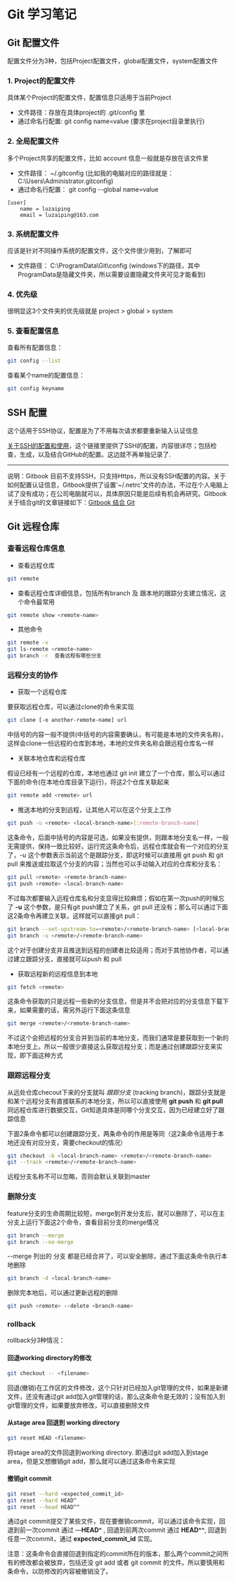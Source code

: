 # Git 学习笔记

## Git 配置文件

配置文件分为3种，包括Project配置文件，global配置文件，system配置文件

### 1. Project的配置文件

具体某个Project的配置文件，配置信息只适用于当前Project

+ 文件路径：存放在具体project的 .git/config 里
+ 通过命名行配置: git config name=value (要求在project目录里执行)

### 2. 全局配置文件

多个Project共享的配置文件，比如 account 信息一般就是存放在该文件里

+ 文件路径： ~/.gitconfig (比如我的电脑对应的路径就是：C:\Users\Administrator\.gitconfig)
+ 通过命名行配置： git config --global name=value

``` UnKnown
[user]
    name = luzaiping
    email = luzaiping@163.com
```

### 3. 系统配置文件

应该是针对不同操作系统的配置文件，这个文件很少用到，了解即可

+ 文件路径： C:\ProgramData\Git\config (windows下的路径，其中ProgramData是隐藏文件夹，所以需要设置隐藏文件夹可见才能看到)

### 4. 优先级

很明显这3个文件夹的优先级就是  project > global > system

### 5. 查看配置信息

查看所有配置信息：

``` Bash
git config --list
```

查看某个name的配置信息：

``` Bash
git config keyname
```

## SSH 配置

这个适用于SSH协议，配置是为了不用每次请求都要重新输入认证信息

[关于SSH的配置和使用](https://help.github.com/articles/connecting-to-github-with-ssh/)，这个链接里提供了SSH的配置，内容很详尽；包括检查，生成，以及结合GitHub的配置。这边就不再单独记录了.

---
说明：Gitbook 目前不支持SSH，只支持Https，所以没有SSH配置的内容。关于如何配置认证信息，Gitbook提供了设置'~/.netrc'文件的办法，不过在个人电脑上试了没有成功；在公司电脑就可以，具体原因只能是后续有机会再研究。Gitbook关于结合git的文章链接如下：[Gitbook 结合 Git](https://help.gitbook.com/books/how-can-i-use-git.html)

## Git 远程仓库

### 查看远程仓库信息

+ 查看远程仓库

``` Bash
git remote
```

+ 查看远程仓库详细信息，包括所有branch 及 跟本地的跟踪分支建立情况，这个命令最常用

``` Bash
git remote show <remote-name>
```

+ 其他命令

``` Bash
git remote -v
git ls-remote <remote-name>
git branch -r  查看远程有哪些分支
```

### 远程分支的协作

+ 获取一个远程仓库

要获取远程仓库，可以通过clone的命令来实现

``` Bash
git clone [-o another-remote-name] url
```

中括号的内容一般不提供(中括号的内容需要确认，有可能是本地的文件夹名称)，这样会clone一份远程的仓库到本地，本地的文件夹名称会跟远程仓库名一样

+ 关联本地仓库和远程仓库

假设已经有一个远程的仓库，本地也通过 git init 建立了一个仓库，那么可以通过下面的命令(在本地仓库目录下运行)，将这2个仓库关联起来

``` Bash
git remote add <remote> url
```

+ 推送本地的分支到远程，让其他人可以在这个分支上工作

``` Bash
git push -u <remote> <local-branch-name>[:remote-branch-name]
```

这条命令，后面中括号的内容是可选，如果没有提供，则跟本地分支名一样，一般无需提供，保持一致比较好。运行完这条命令后，远程仓库就会有一个对应的分支了，-u 这个参数表示当前这个是跟踪分支，即这时候可以直接用 git push 和 git pull 来推送或拉取这个分支的内容；当然也可以手动输入对应的仓库和分支名：

``` Bash
git pull <remote> <remote-branch-name>
git push <remote> <local-branch-name>
```

不过每次都要输入远程仓库名和分支显得比较麻烦；假如在第一次push的时候忘了 __-u__ 这个参数，是只有git push建立了关系，git pull 还没有；那么可以通过下面这2条命令再建立关联，这样就可以直接git pull：

``` Bash
git branch --set-upstream-to=<remote>/<remote-branch-name> [<local-branch-name>]
git branch -u <remote>/<remote-branch-name>
```

这个对于创建分支并且推送到远程的创建者比较适用；而对于其他协作者，可以通过建立跟踪分支，直接就可以push 和 pull

+ 获取远程新的远程信息到本地

``` Bash
git fetch <remote>
```

这条命令获取的只是远程一些新的分支信息，但是并不会把对应的分支信息下载下来，如果需要的话，需另外运行下面这条信息

``` Bash
git merge <remote>/<remote-branch-name>
```

不过这个会把远程的分支合并到当前的本地分支，而我们通常是要获取到一个新的本地分支上。所以一般很少直接这么获取远程分支；而是通过创建跟踪分支来实现，即下面这种方式

### 跟踪远程分支

从远处仓库checout下来的分支就叫 *跟踪分支* (tracking branch)，跟踪分支就是和某个远程分支有直接联系的本地分支，所以可以直接使用 **git push** 和 **git pull** 同远程仓库进行数据交互，Git知道具体是同哪个分支交互，因为已经建立好了跟踪信息

下面2条命令都可以创建跟踪分支，两条命令的作用是等同（这2条命令适用于本地还没有对应分支，需要checkout的情况）

``` Bash
git checkout -b <local-branch-name> <remote>/<remote-branch-name>
git --track <remote>/<remote-branch-name>
```

远程分支名称不可以忽略，否则会默认关联到master

### 删除分支

feature分支的生命周期比较短，merge到开发分支后，就可以删除了，可以在主分支上运行下面这2个命令，查看目前分支的merge情况

``` Bash
git branch --merge
git branch --no-merge
```

--merge 列出的 分支 都是已经合并了，可以安全删除，通过下面这条命令执行本地删除

``` Bash
git branch -d <local-branch-name>
```

删除完本地后，可以通过更新远程的删除

```Bash
git push <remote> --delete <branch-name>
```

### rollback

rollback分3种情况：

#### 回退working directory的修改

``` Bash
git checkout -- <filename>
```

回退(撤销)在工作区的文件修改，这个只针对已经加入git管理的文件，如果是新建文件，还没有通过git add加入git管理的话，那么这条命令是无效的；没有加入到git管理的文件，如果要放弃修改，可以直接删除文件

#### 从stage area 回退到 working directory

``` Bash
git reset HEAD <filename>
```

将stage area的文件回退到working directory. 即通过git add加入到stage area，但是又想撤销git add，那么就可以通过这条命令来实现

#### 撤销git commit

``` Bash
git reset --hard <expected_commit_id>
git reset --hard HEAD^
git reset --head HEAD^^
```

通过git commit提交了某些文件，现在要撤销commit，可以通过该命令实现，回退到前一次commit 通过 —__HEAD^__ , 回退到前两次commit 通过 __HEAD^^__, 回退到任意一次commit，通过 __expected_commit_id__ 实现。

注意：这条命令会直接回退到指定的commit所在的版本，那么两个commit之间所有的修改都会被放弃，包括还没 git add 或者 git commit 的文件。所以要慎用和条命令，以防修改的内容被撤销没了。